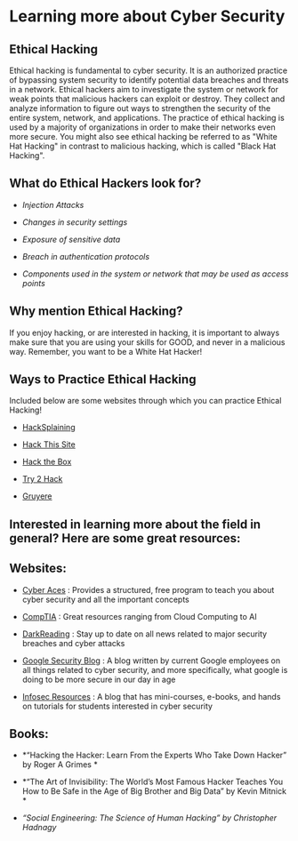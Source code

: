 # Learning more about Cyber Security 

## Ethical Hacking 

Ethical hacking is fundamental to cyber security. It is an authorized practice of bypassing system security to identify potential data breaches and threats in a network. Ethical hackers aim to investigate the system or network for weak points that malicious hackers can exploit or destroy. They collect and analyze information to figure out ways to strengthen the security of the entire system, network, and applications. The practice of ethical hacking is used by a majority of organizations in order to make their networks even more secure. You might also see ethical hacking be referred to as "White Hat Hacking" in contrast to malicious hacking, which is called "Black Hat Hacking". 

## What do Ethical Hackers look for? 

* *Injection Attacks* 

* *Changes in security settings*

* *Exposure of sensitive data* 

* *Breach in authentication protocols* 

* *Components used in the system or network that may be used as access points* 

## Why mention Ethical Hacking? 

If you enjoy hacking, or are interested in hacking, it is important to always make sure that you are using your skills for GOOD, and never in a malicious way. Remember, you want to be a White Hat Hacker! 

## Ways to Practice Ethical Hacking 

Included below are some websites through which you can practice Ethical Hacking! 

* [HackSplaining](https://www.hacksplaining.com)

* [Hack This Site](https://www.hackthissite.org) 

* [Hack the Box](https://www.hackthebox.eu)

* [Try 2 Hack](http://www.try2hack.nl)

* [Gruyere](http://google-gruyere.appspot.com) 

## Interested in learning more about the field in general? Here are some great resources: 

## Websites: 

* [Cyber Aces](https://www.cyberaces.org) : Provides a structured, free program to teach you about cyber security and all the important concepts 

* [CompTIA](https://www.comptia.org/resources/coronavirus-(covid-19)-and-tech-for-it-pros#section5) : Great resources ranging from Cloud Computing to AI 

* [DarkReading](https://www.darkreading.com) : Stay up to date on all news related to major security breaches and cyber attacks 

* [Google Security Blog](https://security.googleblog.com) : A blog written by current Google employees on all things related to cyber security, and more specifically, what google is doing to be more secure in our day in age

* [Infosec Resources](https://resources.infosecinstitute.com) : A blog that has mini-courses, e-books, and hands on tutorials for students interested in cyber security 

## Books: 

* *“Hacking the Hacker: Learn From the Experts Who Take Down Hacker” by Roger A Grimes *

* *“The Art of Invisibility: The World’s Most Famous Hacker Teaches You How to Be Safe in the Age of Big Brother and Big Data” by Kevin Mitnick * 

* *“Social Engineering: The Science of Human Hacking” by Christopher Hadnagy* 









